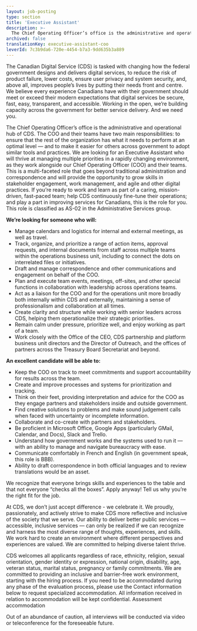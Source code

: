 ```yaml
---
layout: job-posting
type: section
title: 'Executive Assistant'
description: >-
  The Chief Operating Officer’s office is the administrative and operational hub of CDS. The COO and their teams have two main responsibilities: to ensure that the rest of the organization has what it needs to perform at an optimal level — and to make it easier for others across government to adopt similar tools and practices. We are looking for an Executive Assistant who will thrive at managing multiple priorities in a rapidly changing environment, as they work alongside our Chief Operating Officer (COO) and their teams.
archived: false
translationKey: executive-assistant-coo
leverId: 7c3b9da6-720e-4454-b7a3-9dd635b3a889
---
```


The Canadian Digital Service (CDS) is tasked with changing how the federal government designs and delivers digital services, to reduce the risk of product failure, lower costs, ensure user privacy and system security, and, above all, improves people’s lives by putting their needs front and centre. We believe every experience Canadians have with their government should meet or exceed their modern expectations that digital services be secure, fast, easy, transparent, and accessible. Working in the open, we’re building capacity across the government for better service delivery. And we need you.

The Chief Operating Officer’s office is the administrative and operational hub of CDS. The COO and their teams have two main responsibilities: to ensure that the rest of the organization has what it needs to perform at an optimal level — and to make it easier for others across government to adopt similar tools and practices. We are looking for an Executive Assistant who will thrive at managing multiple priorities in a rapidly changing environment, as they work alongside our Chief Operating Officer (COO) and their teams. This is a multi-faceted role that goes beyond traditional administration and correspondence and will provide the opportunity to grow skills in stakeholder engagement, work management, and agile and other digital practices. If you’re ready to work and learn as part of a caring, mission-driven, fast-paced team; help CDS continuously fine-tune their operations; and play a part in improving services for Canadians, this is the role for you. This role is classified as AS-02 in the Administrative Services group.


**We’re looking for someone who will:**

- Manage calendars and logistics for internal and external meetings, as well as travel.
- Track, organize, and prioritize a range of action items, approval requests, and internal documents from staff across multiple teams within the operations business unit, including to connect the dots on interrelated files or initiatives.
- Draft and manage correspondence and other communications and engagement on behalf of the COO.
- Plan and execute team events, meetings, off-sites, and other special functions in collaboration with leadership across operations teams.
- Act as a liaison for the COO and for the operations unit more broadly both internally within CDS and externally, maintaining a sense of professionalism and collaboration at all times.
- Create clarity and structure while working with senior leaders across CDS, helping them operationalize their strategic priorities.
- Remain calm under pressure, prioritize well, and enjoy working as part of a team.
- Work closely with the Office of the CEO, CDS partnership and platform business unit directors and the Director of Outreach, and the offices of partners across the Treasury Board Secretariat and beyond.



**An excellent candidate will be able to:**


- Keep the COO on track to meet commitments and support accountability for results across the team.
- Create and improve processes and systems for prioritization and tracking.
- Think on their feet, providing interpretation and advice for the COO as they engage partners and stakeholders inside and outside government.
- Find creative solutions to problems and make sound judgement calls when faced with uncertainty or incomplete information. 
- Collaborate and co-create with partners and stakeholders.
- Be proficient in Microsoft Office, Google Apps (particularly GMail, Calendar, and Docs), Slack and Trello. 
- Understand how government works and the systems used to run it — with an ability to manage and navigate bureaucracy with ease.
- Communicate comfortably in French and English (in government speak, this role is BBB).
- Ability to draft correspondence in both official languages and to review translations would be an asset.


We recognize that everyone brings skills and experiences to the table and that not everyone “checks all the boxes”. Apply anyway! Tell us why you’re the right fit for the job.

At CDS, we don’t just accept difference - we celebrate it. We proudly, passionately, and actively strive to make CDS more reflective and inclusive of the society that we serve. Our ability to deliver better public services — accessible, inclusive services — can only be realized if we can recognize and harness the most diverse range of thoughts, experiences, and skills. We work hard to create an environment where different perspectives and experiences are valued. We are committed to helping diverse talent thrive.

CDS welcomes all applicants regardless of race, ethnicity, religion, sexual orientation, gender identity or expression, national origin, disability, age, veteran status, marital status, pregnancy or family commitments. We are committed to providing an inclusive and barrier-free work environment, starting with the hiring process. If you need to be accommodated during any phase of the evaluation process, please use the Contact information below to request specialized accommodation. All information received in relation to accommodation will be kept confidential.
Assessment accommodation

Out of an abundance of caution, all interviews will be conducted via video or teleconference for the foreseeable future. 


